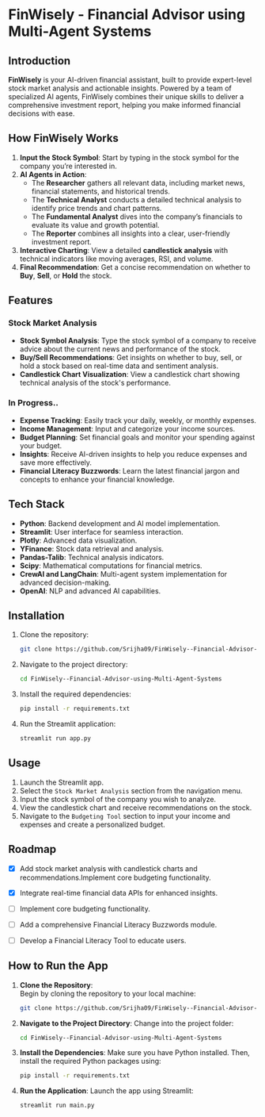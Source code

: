 # FinWisely - Financial Advisor using Multi-Agent Systems

## Introduction

**FinWisely** is your AI-driven financial assistant, built to provide expert-level stock market analysis and actionable insights. Powered by a team of specialized AI agents, FinWisely combines their unique skills to deliver a comprehensive investment report, helping you make informed financial decisions with ease.

## How FinWisely Works

1. **Input the Stock Symbol**: Start by typing in the stock symbol for the company you’re interested in.
2. **AI Agents in Action**:
   - The **Researcher** gathers all relevant data, including market news, financial statements, and historical trends.
   - The **Technical Analyst** conducts a detailed technical analysis to identify price trends and chart patterns.
   - The **Fundamental Analyst** dives into the company’s financials to evaluate its value and growth potential.
   - The **Reporter** combines all insights into a clear, user-friendly investment report.
3. **Interactive Charting**: View a detailed **candlestick analysis** with technical indicators like moving averages, RSI, and volume.
4. **Final Recommendation**: Get a concise recommendation on whether to **Buy**, **Sell**, or **Hold** the stock.

## Features

### Stock Market Analysis
- **Stock Symbol Analysis**: Type the stock symbol of a company to receive advice about the current news and performance of the stock.
- **Buy/Sell Recommendations**: Get insights on whether to buy, sell, or hold a stock based on real-time data and sentiment analysis.
- **Candlestick Chart Visualization**: View a candlestick chart showing technical analysis of the stock's performance.

### In Progress..
- **Expense Tracking**: Easily track your daily, weekly, or monthly expenses.
- **Income Management**: Input and categorize your income sources.
- **Budget Planning**: Set financial goals and monitor your spending against your budget.
- **Insights**: Receive AI-driven insights to help you reduce expenses and save more effectively.
- **Financial Literacy Buzzwords**: Learn the latest financial jargon and concepts to enhance your financial knowledge.


## Tech Stack

- **Python**: Backend development and AI model implementation.
- **Streamlit**: User interface for seamless interaction.
- **Plotly**: Advanced data visualization.
- **YFinance**: Stock data retrieval and analysis.
- **Pandas-Talib**: Technical analysis indicators.
- **Scipy**: Mathematical computations for financial metrics.
- **CrewAI and LangChain**: Multi-agent system implementation for advanced decision-making.
- **OpenAI**: NLP and advanced AI capabilities.

## Installation

1. Clone the repository:
   ```bash
   git clone https://github.com/Srijha09/FinWisely--Financial-Advisor-using-Multi-Agent-Systems.git
   ```

2. Navigate to the project directory:
   ```bash
   cd FinWisely--Financial-Advisor-using-Multi-Agent-Systems
   ```

3. Install the required dependencies:
   ```bash
   pip install -r requirements.txt
   ```

4. Run the Streamlit application:
   ```bash
   streamlit run app.py
   ```

## Usage

1. Launch the Streamlit app.
2. Select the `Stock Market Analysis` section from the navigation menu.
3. Input the stock symbol of the company you wish to analyze.
4. View the candlestick chart and receive recommendations on the stock.
5. Navigate to the `Budgeting Tool` section to input your income and expenses and create a personalized budget.

## Roadmap

- [x] Add stock market analysis with candlestick charts and recommendations.Implement core budgeting functionality.
- [x] Integrate real-time financial data APIs for enhanced insights.
- [ ] Implement core budgeting functionality.
- [ ] Add a comprehensive Financial Literacy Buzzwords module.
- [ ] Develop a Financial Literacy Tool to educate users.


## How to Run the App

1. **Clone the Repository**:  
   Begin by cloning the repository to your local machine:  
   ```bash
   git clone https://github.com/Srijha09/FinWisely--Financial-Advisor-using-Multi-Agent-Systems.git

2. **Navigate to the Project Directory**:
     Change into the project folder:
    ```bash
    cd FinWisely--Financial-Advisor-using-Multi-Agent-Systems
3. **Install the Dependencies**:
   Make sure you have Python installed. Then, install the required Python packages using:
   ```bash
   pip install -r requirements.txt
4. **Run the Application**:
   Launch the app using Streamlit:
   ```bash
   streamlit run main.py




